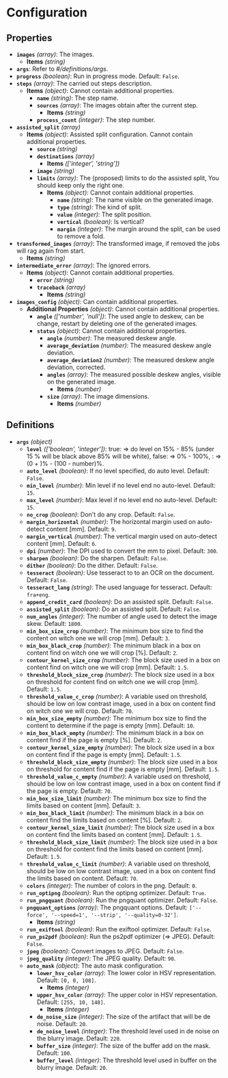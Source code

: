 # Configuration

## Properties

- **`images`** _(array)_: The images.
  - **Items** _(string)_
- **`args`**: Refer to _#/definitions/args_.
- **`progress`** _(boolean)_: Run in progress mode. Default: `False`.
- **`steps`** _(array)_: The carried out steps description.
  - **Items** _(object)_: Cannot contain additional properties.
    - **`name`** _(string)_: The step name.
    - **`sources`** _(array)_: The images obtain after the current step.
      - **Items** _(string)_
    - **`process_count`** _(integer)_: The step number.
- **`assisted_split`** _(array)_
  - **Items** _(object)_: Assisted split configuration. Cannot contain additional properties.
    - **`source`** _(string)_
    - **`destinations`** _(array)_
      - **Items** _(['integer', 'string'])_
    - **`image`** _(string)_
    - **`limits`** _(array)_: The (proposed) limits to do the assisted split, You should keep only the right one.
      - **Items** _(object)_: Cannot contain additional properties.
        - **`name`** _(string)_: The name visible on the generated image.
        - **`type`** _(string)_: The kind of split.
        - **`value`** _(integer)_: The split position.
        - **`vertical`** _(boolean)_: Is vertical?
        - **`margin`** _(integer)_: The margin around the split, can be used to remove a fold.
- **`transformed_images`** _(array)_: The transformed image, if removed the jobs will rag again from start.
  - **Items** _(string)_
- **`intermediate_error`** _(array)_: The ignored errors.
  - **Items** _(object)_: Cannot contain additional properties.
    - **`error`** _(string)_
    - **`traceback`** _(array)_
      - **Items** _(string)_
- **`images_config`** _(object)_: Can contain additional properties.
  - **Additional Properties** _(object)_: Cannot contain additional properties.
    - **`angle`** _(['number', 'null'])_: The used angle to deskew, can be change, restart by deleting one of the generated images.
    - **`status`** _(object)_: Cannot contain additional properties.
      - **`angle`** _(number)_: The measured deskew angle.
      - **`average_deviation`** _(number)_: The measured deskew angle deviation.
      - **`average_deviation2`** _(number)_: The measured deskew angle deviation, corrected.
      - **`angles`** _(array)_: The measured possible deskew angles, visible on the generated image.
        - **Items** _(number)_
      - **`size`** _(array)_: The image dimensions.
        - **Items** _(number)_

## Definitions

- **`args`** _(object)_
  - **`level`** _(['boolean', 'integer'])_: true: => do level on 15% - 85% (under 15 % will be black above 85% will be white), false: => 0% - 100%, <number>: => (0 + <number>)% - (100 - number)%.
  - **`auto_level`** _(boolean)_: If no level specified, do auto level. Default: `False`.
  - **`min_level`** _(number)_: Min level if no level end no auto-level. Default: `15`.
  - **`max_level`** _(number)_: Max level if no level end no auto-level. Default: `15`.
  - **`no_crop`** _(boolean)_: Don't do any crop. Default: `False`.
  - **`margin_horizontal`** _(number)_: The horizontal margin used on auto-detect content [mm]. Default: `9`.
  - **`margin_vertical`** _(number)_: The vertical margin used on auto-detect content [mm]. Default: `6`.
  - **`dpi`** _(number)_: The DPI used to convert the mm to pixel. Default: `300`.
  - **`sharpen`** _(boolean)_: Do the sharpen. Default: `False`.
  - **`dither`** _(boolean)_: Do the dither. Default: `False`.
  - **`tesseract`** _(boolean)_: Use tesseract to to an OCR on the document. Default: `False`.
  - **`tesseract_lang`** _(string)_: The used language for tesseract. Default: `fra+eng`.
  - **`append_credit_card`** _(boolean)_: Do an assisted split. Default: `False`.
  - **`assisted_split`** _(boolean)_: Do an assisted split. Default: `False`.
  - **`num_angles`** _(integer)_: The number of angle used to detect the image skew. Default: `1800`.
  - **`min_box_size_crop`** _(number)_: The minimum box size to find the content on witch one we will crop [mm]. Default: `3`.
  - **`min_box_black_crop`** _(number)_: The minimum black in a box on content find on witch one we will crop [%]. Default: `2`.
  - **`contour_kernel_size_crop`** _(number)_: The block size used in a box on content find on witch one we will crop [mm]. Default: `1.5`.
  - **`threshold_block_size_crop`** _(number)_: The block size used in a box on threshold for content find on witch one we will crop [mm]. Default: `1.5`.
  - **`threshold_value_c_crop`** _(number)_: A variable used on threshold, should be low on low contrast image, used in a box on content find on witch one we will crop. Default: `70`.
  - **`min_box_size_empty`** _(number)_: The minimum box size to find the content to determine if the page is empty [mm]. Default: `10`.
  - **`min_box_black_empty`** _(number)_: The minimum black in a box on content find if the page is empty [%]. Default: `2`.
  - **`contour_kernel_size_empty`** _(number)_: The block size used in a box on content find if the page is empty [mm]. Default: `1.5`.
  - **`threshold_block_size_empty`** _(number)_: The block size used in a box on threshold for content find if the page is empty [mm]. Default: `1.5`.
  - **`threshold_value_c_empty`** _(number)_: A variable used on threshold, should be low on low contrast image, used in a box on content find if the page is empty. Default: `70`.
  - **`min_box_size_limit`** _(number)_: The minimum box size to find the limits based on content [mm]. Default: `3`.
  - **`min_box_black_limit`** _(number)_: The minimum black in a box on content find the limits based on content [%]. Default: `2`.
  - **`contour_kernel_size_limit`** _(number)_: The block size used in a box on content find the limits based on content [mm]. Default: `1.5`.
  - **`threshold_block_size_limit`** _(number)_: The block size used in a box on threshold for content find the limits based on content [mm]. Default: `1.5`.
  - **`threshold_value_c_limit`** _(number)_: A variable used on threshold, should be low on low contrast image, used in a box on content find the limits based on content. Default: `70`.
  - **`colors`** _(integer)_: The number of colors in the png. Default: `0`.
  - **`run_optipng`** _(boolean)_: Run the optipng optimizer. Default: `True`.
  - **`run_pngquant`** _(boolean)_: Run the pngquant optimizer. Default: `False`.
  - **`pngquant_options`** _(array)_: The pngquant options. Default: `['--force', '--speed=1', '--strip', '--quality=0-32']`.
    - **Items** _(string)_
  - **`run_exiftool`** _(boolean)_: Run the exiftool optimizer. Default: `False`.
  - **`run_ps2pdf`** _(boolean)_: Run the ps2pdf optimizer (=> JPEG). Default: `False`.
  - **`jpeg`** _(boolean)_: Convert images to JPEG. Default: `False`.
  - **`jpeg_quality`** _(integer)_: The JPEG quality. Default: `90`.
  - **`auto_mask`** _(object)_: The auto mask configuration.
    - **`lower_hsv_color`** _(array)_: The lower color in HSV representation. Default: `[0, 0, 108]`.
      - **Items** _(integer)_
    - **`upper_hsv_color`** _(array)_: The upper color in HSV representation. Default: `[255, 10, 148]`.
      - **Items** _(integer)_
    - **`de_noise_size`** _(integer)_: The size of the artifact that will be de noise. Default: `20`.
    - **`de_noise_level`** _(integer)_: The threshold level used in de noise on the blurry image. Default: `220`.
    - **`buffer_size`** _(integer)_: The size of the buffer add on the mask. Default: `100`.
    - **`buffer_level`** _(integer)_: The threshold level used in buffer on the blurry image. Default: `20`.
